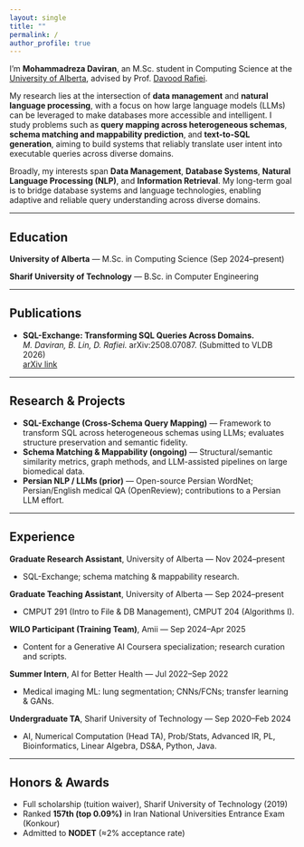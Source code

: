 ```yaml
---
layout: single
title: ""
permalink: /
author_profile: true
---
```


I’m **Mohammadreza Daviran**, an M.Sc. student in Computing Science at the [University of Alberta](https://www.ualberta.ca/en), advised by Prof. [Davood Rafiei](https://webdocs.cs.ualberta.ca/~drafiei/).  

My research lies at the intersection of **data management** and **natural language processing**, with a focus on how large language models (LLMs) can be leveraged to make databases more accessible and intelligent. I study problems such as **query mapping across heterogeneous schemas**, **schema matching and mappability prediction**, and **text-to-SQL generation**, aiming to build systems that reliably translate user intent into executable queries across diverse domains.  

Broadly, my interests span **Data Management**, **Database Systems**, **Natural Language Processing (NLP)**, and **Information Retrieval**. My long-term goal is to bridge database systems and language technologies, enabling adaptive and reliable query understanding across diverse domains.

---

## Education
**University of Alberta** — M.Sc. in Computing Science (Sep 2024–present)  

**Sharif University of Technology** — B.Sc. in Computer Engineering

---

## Publications
- **SQL-Exchange: Transforming SQL Queries Across Domains.**  
  *M. Daviran, B. Lin, D. Rafiei.* arXiv:2508.07087. (Submitted to VLDB 2026)  
  [arXiv link](https://arxiv.org/abs/2508.07087)

---

## Research & Projects
- **SQL-Exchange (Cross-Schema Query Mapping)** — Framework to transform SQL across heterogeneous schemas using LLMs; evaluates structure preservation and semantic fidelity.  
- **Schema Matching & Mappability (ongoing)** — Structural/semantic similarity metrics, graph methods, and LLM-assisted pipelines on large biomedical data.  
- **Persian NLP / LLMs (prior)** — Open-source Persian WordNet; Persian/English medical QA (OpenReview); contributions to a Persian LLM effort.

---

## Experience
**Graduate Research Assistant**, University of Alberta — Nov 2024–present  
- SQL-Exchange; schema matching & mappability research.

**Graduate Teaching Assistant**, University of Alberta — Sep 2024–present  
- CMPUT 291 (Intro to File & DB Management), CMPUT 204 (Algorithms I).

**WILO Participant (Training Team)**, Amii — Sep 2024–Apr 2025  
- Content for a Generative AI Coursera specialization; research curation and scripts.

**Summer Intern**, AI for Better Health — Jul 2022–Sep 2022  
- Medical imaging ML: lung segmentation; CNNs/FCNs; transfer learning & GANs.

**Undergraduate TA**, Sharif University of Technology — Sep 2020–Feb 2024  
- AI, Numerical Computation (Head TA), Prob/Stats, Advanced IR, PL, Bioinformatics, Linear Algebra, DS&A, Python, Java.

---

## Honors & Awards
- Full scholarship (tuition waiver), Sharif University of Technology (2019)  
- Ranked **157th (top 0.09%)** in Iran National Universities Entrance Exam (Konkour)  
- Admitted to **NODET** (≈2% acceptance rate)
